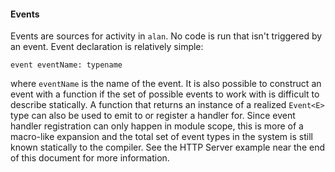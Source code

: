 #### Events

Events are sources for activity in `alan`. No code is run that isn't triggered by an event. Event declaration is relatively simple:

```
event eventName: typename
```

where `eventName` is the name of the event. It is also possible to construct an event with a function if the set of possible events to work with is difficult to describe statically. A function that returns an instance of a realized `Event<E>` type can also be used to emit to or register a handler for. Since event handler registration can only happen in module scope, this is more of a macro-like expansion and the total set of event types in the system is still known statically to the compiler. See the HTTP Server example near the end of this document for more information.

